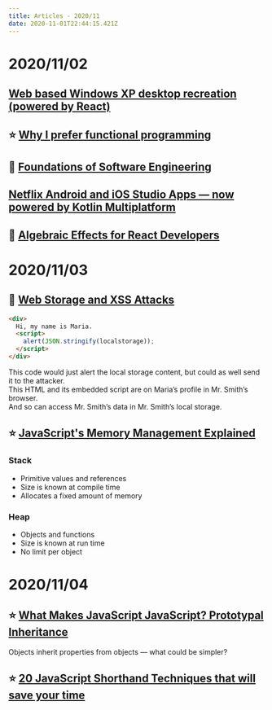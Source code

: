 ```yaml
---
title: Articles - 2020/11
date: 2020-11-01T22:44:15.421Z
---
```

# 2020/11/02
## [Web based Windows XP desktop recreation (powered by React)](https://winxp.now.sh/)
## ⭐️ [Why I prefer functional programming](http://www.haskellforall.com/2020/10/why-i-prefer-functional-programming.html)
## 🌟 [Foundations of Software Engineering](https://cmu-313.github.io/)
## [Netflix Android and iOS Studio Apps — now powered by Kotlin Multiplatform](https://netflixtechblog.com/netflix-android-and-ios-studio-apps-kotlin-multiplatform-d6d4d8d25d23)
## 🌟 [Algebraic Effects for React Developers](https://reesew.io/posts/react-algebraic-effects)

# 2020/11/03
## 🌟 [Web Storage and XSS Attacks](https://codeburst.io/web-storage-and-xss-attacks-4f83b0d08725)
```HTML
<div>
  Hi, my name is Maria.
  <script>
    alert(JSON.stringify(localstorage));
  </script>
</div>
```
This code would just alert the local storage content, but could as well send it to the attacker.\
This HTML and its embedded script are on Maria’s profile in Mr. Smith’s browser.\
And so can access Mr. Smith’s data in Mr. Smith’s local storage.

## ⭐️ [JavaScript's Memory Management Explained](https://felixgerschau.com/javascript-memory-management/)

### Stack
- Primitive values and references
- Size is known at compile time
- Allocates a fixed amount of memory

### Heap
- Objects and functions
- Size is known at run time
- No limit per object

# 2020/11/04
## ⭐️ [What Makes JavaScript JavaScript? Prototypal Inheritance](https://dmitripavlutin.com/javascript-prototypal-inheritance/)
Objects inherit properties from objects — what could be simpler?
## ⭐️ [20 JavaScript Shorthand Techniques that will save your time](https://jscurious.com/20-javascript-shorthand-techniques-that-will-save-your-time/)
